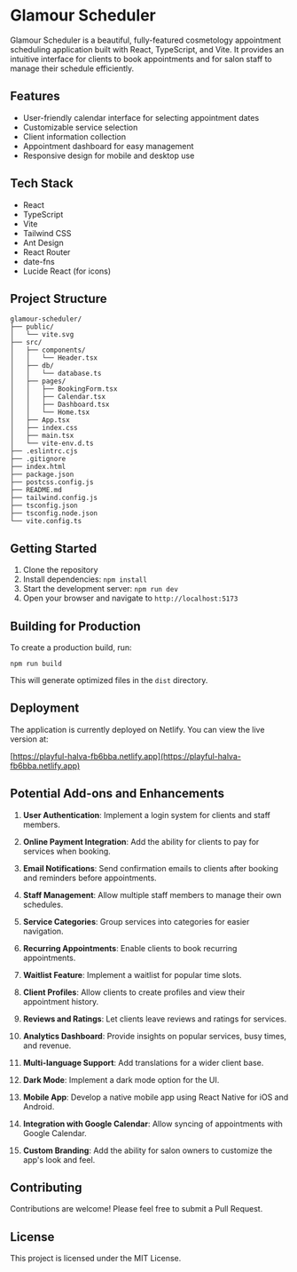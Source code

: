 # Glamour Scheduler

Glamour Scheduler is a beautiful, fully-featured cosmetology appointment scheduling application built with React, TypeScript, and Vite. It provides an intuitive interface for clients to book appointments and for salon staff to manage their schedule efficiently.

## Features

- User-friendly calendar interface for selecting appointment dates
- Customizable service selection
- Client information collection
- Appointment dashboard for easy management
- Responsive design for mobile and desktop use

## Tech Stack

- React
- TypeScript
- Vite
- Tailwind CSS
- Ant Design
- React Router
- date-fns
- Lucide React (for icons)

## Project Structure

```
glamour-scheduler/
├── public/
│   └── vite.svg
├── src/
│   ├── components/
│   │   └── Header.tsx
│   ├── db/
│   │   └── database.ts
│   ├── pages/
│   │   ├── BookingForm.tsx
│   │   ├── Calendar.tsx
│   │   ├── Dashboard.tsx
│   │   └── Home.tsx
│   ├── App.tsx
│   ├── index.css
│   ├── main.tsx
│   └── vite-env.d.ts
├── .eslintrc.cjs
├── .gitignore
├── index.html
├── package.json
├── postcss.config.js
├── README.md
├── tailwind.config.js
├── tsconfig.json
├── tsconfig.node.json
└── vite.config.ts
```

## Getting Started

1. Clone the repository
2. Install dependencies: `npm install`
3. Start the development server: `npm run dev`
4. Open your browser and navigate to `http://localhost:5173`

## Building for Production

To create a production build, run:

```
npm run build
```

This will generate optimized files in the `dist` directory.

## Deployment

The application is currently deployed on Netlify. You can view the live version at:

[https://playful-halva-fb6bba.netlify.app](https://playful-halva-fb6bba.netlify.app)

## Potential Add-ons and Enhancements

1. **User Authentication**: Implement a login system for clients and staff members.

2. **Online Payment Integration**: Add the ability for clients to pay for services when booking.

3. **Email Notifications**: Send confirmation emails to clients after booking and reminders before appointments.

4. **Staff Management**: Allow multiple staff members to manage their own schedules.

5. **Service Categories**: Group services into categories for easier navigation.

6. **Recurring Appointments**: Enable clients to book recurring appointments.

7. **Waitlist Feature**: Implement a waitlist for popular time slots.

8. **Client Profiles**: Allow clients to create profiles and view their appointment history.

9. **Reviews and Ratings**: Let clients leave reviews and ratings for services.

10. **Analytics Dashboard**: Provide insights on popular services, busy times, and revenue.

11. **Multi-language Support**: Add translations for a wider client base.

12. **Dark Mode**: Implement a dark mode option for the UI.

13. **Mobile App**: Develop a native mobile app using React Native for iOS and Android.

14. **Integration with Google Calendar**: Allow syncing of appointments with Google Calendar.

15. **Custom Branding**: Add the ability for salon owners to customize the app's look and feel.

## Contributing

Contributions are welcome! Please feel free to submit a Pull Request.

## License

This project is licensed under the MIT License.